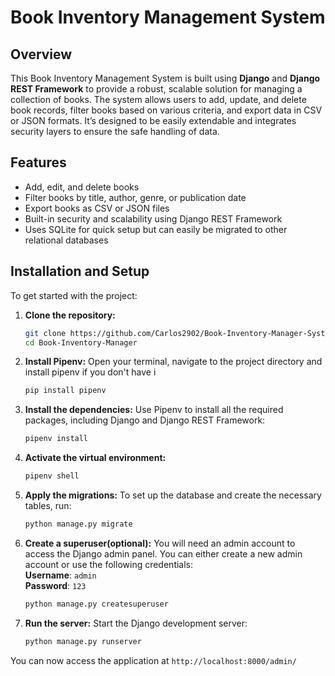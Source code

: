 # Book Inventory Management System

## Overview
This Book Inventory Management System is built using **Django** and **Django REST Framework** to provide a robust, scalable solution for managing a collection of books. The system allows users to add, update, and delete book records, filter books based on various criteria, and export data in CSV or JSON formats. It’s designed to be easily extendable and integrates security layers to ensure the safe handling of data.

## Features
- Add, edit, and delete books
- Filter books by title, author, genre, or publication date
- Export books as CSV or JSON files
- Built-in security and scalability using Django REST Framework
- Uses SQLite for quick setup but can easily be migrated to other relational databases

## Installation and Setup

To get started with the project:

1. **Clone the repository:**

   ```bash
   git clone https://github.com/Carlos2902/Book-Inventory-Manager-System.git
   cd Book-Inventory-Manager

2. **Install Pipenv:**
   Open your terminal, navigate to the project directory and install pipenv if you don't have i
   ```bash
   pip install pipenv

3. **Install the dependencies:**
   Use Pipenv to install all the required packages, including Django and Django REST Framework:
   ```bash
   pipenv install

4. **Activate the virtual environment:**
   ```bash
   pipenv shell

5. **Apply the migrations:**
   To set up the database and create the necessary tables, run:
   ```bash
   python manage.py migrate
   
6. **Create a superuser(optional):**
   You will need an admin account to access the Django admin panel. You can either create a new admin account or use the following credentials:  
   **Username**: `admin`  
   **Password**: `123`
   ```bash
   python manage.py createsuperuser

7. **Run the server:**
   Start the Django development server:
   ```bash
   python manage.py runserver
   
You can now access the application at `http://localhost:8000/admin/`



   
